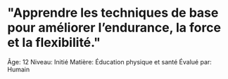 # "Apprendre les techniques de base pour améliorer l’endurance, la force et la flexibilité."

Âge: 12
Niveau: Initié
Matière: Éducation physique et santé
Évalué par: Humain
